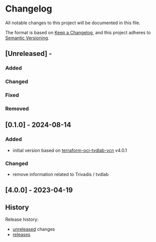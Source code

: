 # Changelog
<!-- markdownlint-disable MD013 -->
<!-- markdownlint-configure-file { "MD024":{"allow_different_nesting": true }} -->
All notable changes to this project will be documented in this file.

The format is based on [Keep a Changelog](https://keepachangelog.com/en/1.0.0/),
and this project adheres to [Semantic Versioning](https://semver.org/spec/v2.0.0.html).

## [Unreleased] -

### Added

### Changed

### Fixed

### Removed

## [0.1.0] - 2024-08-14

### Added

- initial version based on [terraform-oci-tvdlab-vcn](https://github.com/Trivadis/terraform-oci-tvdlab-vcn) v4.0.1

### Changed

- remove information related to Trivadis / tvdlab

## [4.0.0] - 2023-04-19

## History

Release history:

- [unreleased](https://github.com/oehrlis/terraform-oci-oradba-vcn) changes
- [releases](https://github.com/oehrlis/terraform-oci-oradba-vcn/releases)
